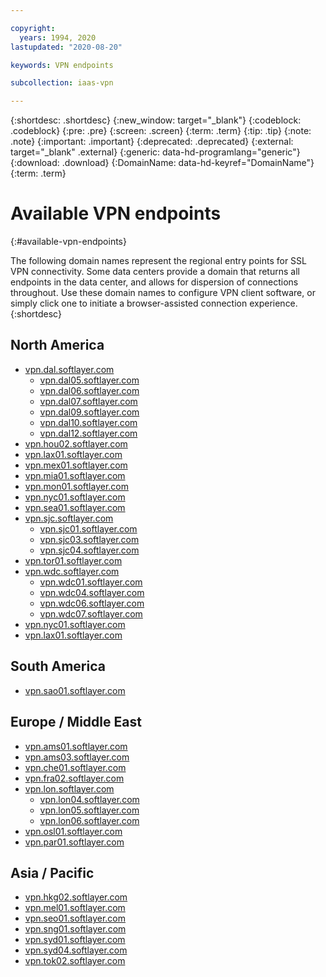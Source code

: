 ```yaml
---

copyright:
  years: 1994, 2020
lastupdated: "2020-08-20"

keywords: VPN endpoints

subcollection: iaas-vpn

---
```


{:shortdesc: .shortdesc}
{:new_window: target="_blank"}
{:codeblock: .codeblock}
{:pre: .pre}
{:screen: .screen}
{:term: .term}
{:tip: .tip}
{:note: .note}
{:important: .important}
{:deprecated: .deprecated}
{:external: target="_blank" .external}
{:generic: data-hd-programlang="generic"}
{:download: .download}
{:DomainName: data-hd-keyref="DomainName"}
{:term: .term}

# Available VPN endpoints
{:#available-vpn-endpoints}

The following domain names represent the regional entry points for SSL VPN connectivity. Some data centers provide a domain that returns all endpoints in the data center, and allows for dispersion of connections throughout. Use these domain names to configure VPN client software, or simply click one to initiate a browser-assisted connection experience.
{:shortdesc}

## North America

* [vpn.dal.softlayer.com](https://vpn.dal.softlayer.com/prx/000/http/localhost/login)
   * [vpn.dal05.softlayer.com](https://vpn.dal05.softlayer.com/prx/000/http/localhost/login)
   * [vpn.dal06.softlayer.com](https://vpn.dal06.softlayer.com/prx/000/http/localhost/login)
   * [vpn.dal07.softlayer.com](https://vpn.dal07.softlayer.com/prx/000/http/localhost/login)
   * [vpn.dal09.softlayer.com](https://vpn.dal09.softlayer.com/prx/000/http/localhost/login)
   * [vpn.dal10.softlayer.com](https://vpn.dal10.softlayer.com/prx/000/http/localhost/login)
   * [vpn.dal12.softlayer.com](https://vpn.dal12.softlayer.com/prx/000/http/localhost/login)   
* [vpn.hou02.softlayer.com](https://vpn.hou02.softlayer.com/prx/000/http/localhost/login)
* [vpn.lax01.softlayer.com](https://vpn.lax01.softlayer.com/prx/000/http/localhost/login)
* [vpn.mex01.softlayer.com](https://vpn.mex01.softlayer.com/prx/000/http/localhost/login)
* [vpn.mia01.softlayer.com](https://vpn.mia01.softlayer.com/prx/000/http/localhost/login)
* [vpn.mon01.softlayer.com](https://vpn.mon01.softlayer.com/prx/000/http/localhost/login)
* [vpn.nyc01.softlayer.com](https://vpn.nyc01.softlayer.com/prx/000/http/localhost/login)
* [vpn.sea01.softlayer.com](https://vpn.sea01.softlayer.com/prx/000/http/localhost/login)
* [vpn.sjc.softlayer.com](https://vpn.sjc.softlayer.com/prx/000/http/localhost/login)
   * [vpn.sjc01.softlayer.com](https://vpn.sjc01.softlayer.com/prx/000/http/localhost/login)
   * [vpn.sjc03.softlayer.com](https://vpn.sjc03.softlayer.com/prx/000/http/localhost/login)
   * [vpn.sjc04.softlayer.com](https://vpn.sjc04.softlayer.com/prx/000/http/localhost/login)
* [vpn.tor01.softlayer.com](https://vpn.tor01.softlayer.com/prx/000/http/localhost/login)
* [vpn.wdc.softlayer.com](https://vpn.wdc.softlayer.com/prx/000/http/localhost/login)
   * [vpn.wdc01.softlayer.com](https://vpn.wdc01.softlayer.com/prx/000/http/localhost/login)
   * [vpn.wdc04.softlayer.com](https://vpn.wdc04.softlayer.com/prx/000/http/localhost/login)
   * [vpn.wdc06.softlayer.com](https://vpn.wdc06.softlayer.com/prx/000/http/localhost/login)
   * [vpn.wdc07.softlayer.com](https://vpn.wdc07.softlayer.com/prx/000/http/localhost/login)
* [vpn.nyc01.softlayer.com](https://vpn.nyc01.softlayer.com/prx/000/http/localhost/login)
* [vpn.lax01.softlayer.com](https://vpn.lax01.softlayer.com/prx/000/http/localhost/login)

## South America
* [vpn.sao01.softlayer.com](https://vpn.sao01.softlayer.com/prx/000/http/localhost/login)

## Europe / Middle East
* [vpn.ams01.softlayer.com](https://vpn.ams01.softlayer.com/prx/000/http/localhost/login)
* [vpn.ams03.softlayer.com](https://vpn.ams03.softlayer.com/prx/000/http/localhost/login)
* [vpn.che01.softlayer.com](https://vpn.che01.softlayer.com/prx/000/http/localhost/login)
* [vpn.fra02.softlayer.com](https://vpn.fra02.softlayer.com/prx/000/http/localhost/login)
* [vpn.lon.softlayer.com](https://vpn.lon.softlayer.com/prx/000/http/localhost/login)
   * [vpn.lon04.softlayer.com](https://vpn.lon04.softlayer.com/prx/000/http/localhost/login)
   * [vpn.lon05.softlayer.com](https://vpn.lon05.softlayer.com/prx/000/http/localhost/login)
   * [vpn.lon06.softlayer.com](https://vpn.lon06.softlayer.com/prx/000/http/localhost/login)
* [vpn.osl01.softlayer.com](https://vpn.osl01.softlayer.com/prx/000/http/localhost/login)
* [vpn.par01.softlayer.com](https://vpn.par01.softlayer.com/prx/000/http/localhost/login)

## Asia / Pacific
* [vpn.hkg02.softlayer.com](https://vpn.hkg02.softlayer.com/prx/000/http/localhost/login)
* [vpn.mel01.softlayer.com](https://vpn.mel01.softlayer.com/prx/000/http/localhost/login)
* [vpn.seo01.softlayer.com](https://vpn.seo01.softlayer.com/prx/000/http/localhost/login)
* [vpn.sng01.softlayer.com](https://vpn.sng01.softlayer.com/prx/000/http/localhost/login)
* [vpn.syd01.softlayer.com](https://vpn.syd01.softlayer.com/prx/000/http/localhost/login)
* [vpn.syd04.softlayer.com](https://vpn.syd04.softlayer.com/prx/000/http/localhost/login)
* [vpn.tok02.softlayer.com](https://vpn.tok02.softlayer.com/prx/000/http/localhost/login)
